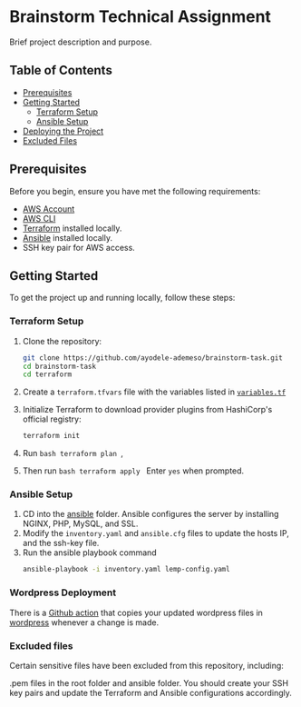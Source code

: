 # Brainstorm Technical Assignment

Brief project description and purpose.

## Table of Contents

- [Prerequisites](#prerequisites)
- [Getting Started](#getting-started)
  - [Terraform Setup](#terraform-setup)
  - [Ansible Setup](#ansible-setup)
- [Deploying the Project](#deploying-the-project)
- [Excluded Files](#excluded-files)

## Prerequisites

Before you begin, ensure you have met the following requirements:

- [AWS Account](https://aws.amazon.com/)
- [AWS CLI](https://aws.amazon.com/cli/)
- [Terraform](https://www.terraform.io/) installed locally.
- [Ansible](https://www.ansible.com/) installed locally.
- SSH key pair for AWS access.

## Getting Started

To get the project up and running locally, follow these steps:

### Terraform Setup

1. Clone the repository:

   ```bash
   git clone https://github.com/ayodele-ademeso/brainstorm-task.git
   cd brainstorm-task
   cd terraform
   ```
2. Create a `terraform.tfvars` file with the variables listed in [`variables.tf`](./terraform/variables.tf)
3. Initialize Terraform to download provider plugins from HashiCorp's official registry:
    ```bash
    terraform init
    ```
4. Run ```bash
        terraform plan
        ```, 
5. Then run ```bash
            terraform apply
            ``` 
    Enter `yes` when prompted.

### Ansible Setup

1. CD into the [ansible](./ansible) folder. Ansible configures the server by installing NGINX, PHP, MySQL, and SSL.
2. Modify the `inventory.yaml` and `ansible.cfg` files to update the hosts IP, and the ssh-key file.
3. Run the ansible playbook command
    ```bash
    ansible-playbook -i inventory.yaml lemp-config.yaml
    ```

### Wordpress Deployment

There is a [Github action](./github/workflows/develop.yaml) that copies your updated wordpress files in [wordpress](./wordpress) whenever a change is made.

### Excluded files
Certain sensitive files have been excluded from this repository, including:

.pem files in the root folder and ansible folder. You should create your SSH key pairs and update the Terraform and Ansible configurations accordingly.